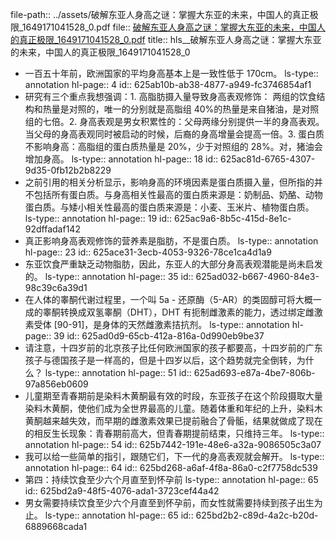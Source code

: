 file-path:: ../assets/破解东亚人身高之谜：掌握大东亚的未来，中国人的真正极限_1649171041528_0.pdf
file:: [破解东亚人身高之谜：掌握大东亚的未来，中国人的真正极限_1649171041528_0.pdf](../assets/破解东亚人身高之谜：掌握大东亚的未来，中国人的真正极限_1649171041528_0.pdf)
title:: hls__破解东亚人身高之谜：掌握大东亚的未来，中国人的真正极限_1649171041528_0

- 一百五十年前，欧洲国家的平均身高基本上是一致性低于 170cm。
  ls-type:: annotation
  hl-page:: 4
  id:: 625ab10b-ab38-4877-a949-fc3746854af1
- 研究有三个重点我想强调：1. 高脂肪摄入量导致身高表观修饰： 两组的饮食结构和热量是对照的，唯一的分别就是高脂组 40%的热量是来自猪油，是对照组的七倍。2. 身高表观是男女积累性的：父母两缘分别提供一半的身高表观。当父母的身高表观同时被启动的时候，后裔的身高增量会提高一倍。3. 蛋白质不影响身高：高脂组的蛋白质热量是 20%，少于对照组的 28%。对，猪油会增加身高。
  ls-type:: annotation
  hl-page:: 18
  id:: 625ac81d-6765-4307-9d35-0fb12b2b8229
- 之前引用的相关分析显示，影响身高的环境因素是蛋白质摄入量，但所指的并不包括所有蛋白质。与身高相关性最高的蛋白质来源是：奶制品、奶酪、动物蛋白质。与矮小相关性最高的蛋白质来源是：小⻨、玉米片、植物蛋白质。
  ls-type:: annotation
  hl-page:: 19
  id:: 625ac9a6-8b5c-415d-8e1c-92dffadaf142
- 真正影响身高表观修饰的营养素是脂肪，不是蛋白质。
  ls-type:: annotation
  hl-page:: 23
  id:: 625ace31-3ecb-4053-9326-78ce1ca4d1a9
- 东亚饮食严重缺乏动物脂肪，因此，东亚人的大部分身高表观潜能是尚未启发的。
  ls-type:: annotation
  hl-page:: 35
  id:: 625ad032-b667-4960-84e3-98c39c6a39d1
- 在人体的睾酮代谢过程里，一个叫 5a - 还原酶（5-AR）的类固醇可将大概一成的睾酮转换成双氢睾酮（DHT），DHT 有扼制雌激素的能力，透过绑定雌激素受体 [90-91]，是身体的天然雌激素拮抗剂。
  ls-type:: annotation
  hl-page:: 39
  id:: 625ad0d9-65cb-412a-816a-0d990eb9be37
- 请注意，十四岁前的北京孩子比任何欧洲国家的孩子都要高，十四岁前的广东孩子与德国孩子是一样高的，但是十四岁以后，这个趋势就完全倒转，为什么？
  ls-type:: annotation
  hl-page:: 51
  id:: 625ad693-e87a-4be7-806b-97a856eb0609
- 儿童期至⻘春期前是染料木⻩酮最有效的时段，东亚孩子在这个阶段摄取大量染料木⻩酮，使他们成为全世界最高的儿童。随着体重和年纪的上升，染料木⻩酮越来越失效，而早期的雌激素效果已提前融合了⻣骺，结果就做成了现在的相反生⻓现象：⻘春期前高大，但⻘春期提前结束，只维持三年。
  ls-type:: annotation
  hl-page:: 54
  id:: 625b7442-191e-48e6-a32a-9086505c3a07
- 我可以给一些简单的指引，跟随它们，下一代的身高表观就会解开。
  ls-type:: annotation
  hl-page:: 64
  id:: 625bd268-a6af-4f8a-86a0-c2f7758dc539
- 第四：持续饮食至少六个月直至到怀孕前
  ls-type:: annotation
  hl-page:: 65
  id:: 625bd2a9-48f5-4076-ada1-3723cef44a42
- 男女需要持续饮食至少六个月直至到怀孕前，而女性就需要持续到孩子出生为止。
  ls-type:: annotation
  hl-page:: 65
  id:: 625bd2b2-c89d-4a2c-b20d-6889668cada1